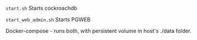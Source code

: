 ##

```start.sh```                  Starts cockroachdb

```start_web_admin.sh```        Starts PGWEB

Docker-compose - runs both, with persistent volume in host's ./data folder.